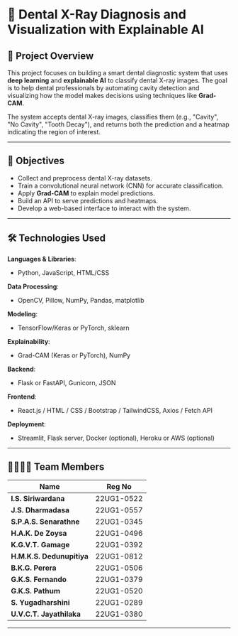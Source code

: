# 🦷 Dental X-Ray Diagnosis and Visualization with Explainable AI

## 📌 Project Overview

This project focuses on building a smart dental diagnostic system that uses **deep learning** and **explainable AI** to classify dental X-ray images. The goal is to help dental professionals by automating cavity detection and visualizing how the model makes decisions using techniques like **Grad-CAM**.

The system accepts dental X-ray images, classifies them (e.g., "Cavity", "No Cavity", "Tooth Decay"), and returns both the prediction and a heatmap indicating the region of interest.

---

## 🎯 Objectives

- Collect and preprocess dental X-ray datasets.
- Train a convolutional neural network (CNN) for accurate classification.
- Apply **Grad-CAM** to explain model predictions.
- Build an API to serve predictions and heatmaps.
- Develop a web-based interface to interact with the system.

---

## 🛠️ Technologies Used

**Languages & Libraries**:
- Python, JavaScript, HTML/CSS

**Data Processing**:
- OpenCV, Pillow, NumPy, Pandas, matplotlib

**Modeling**:
- TensorFlow/Keras or PyTorch, sklearn

**Explainability**:
- Grad-CAM (Keras or PyTorch), NumPy

**Backend**:
- Flask or FastAPI, Gunicorn, JSON

**Frontend**:
- React.js / HTML / CSS / Bootstrap / TailwindCSS, Axios / Fetch API

**Deployment**:
- Streamlit, Flask server, Docker (optional), Heroku or AWS (optional)

---

## 👨‍👩‍👧‍👦 Team Members

| Name                        | Reg No         |
|-----------------------------|----------------|
| **I.S. Siriwardana**        | 22UG1-0522     | 
| **J.S. Dharmadasa**         | 22UG1-0557     | 
| **S.P.A.S. Senarathne**     | 22UG1-0345     |
| **H.A.K. De Zoysa**         | 22UG1-0496     | 
| **K.G.V.T. Gamage**         | 22UG1-0392     | 
| **H.M.K.S. Dedunupitiya**   | 22UG1-0812     |
| **B.K.G. Perera**           | 22UG1-0506     | 
| **G.K.S. Fernando**         | 22UG1-0379     | 
| **G.K.S. Pathum**           | 22UG1-0520     | 
| **S. Yugadharshini**        | 22UG1-0289     | 
| **U.V.C.T. Jayathilaka**    | 22UG1-0380     |

---

